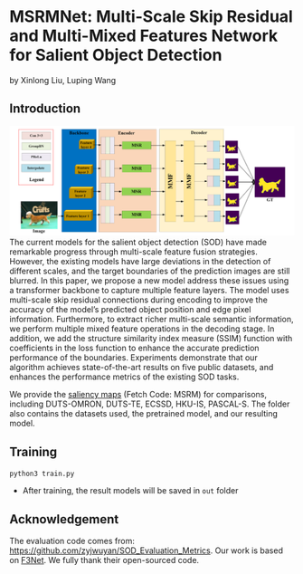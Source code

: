 # MSRMNet: Multi-Scale Skip Residual and Multi-Mixed Features Network for Salient Object Detection
by Xinlong Liu, Luping Wang
## Introduction
![framework](./fig/framework.png)The current models for the salient object detection (SOD) have made remarkable progress through multi-scale feature fusion strategies. However, the existing models have large deviations in the detection of different scales, and the target boundaries of the prediction images are still blurred. In this paper, we propose a new model address these issues using a transformer backbone to capture multiple feature layers. The model uses multi-scale skip residual connections during encoding to improve the accuracy of the model’s predicted object position and edge pixel information. Furthermore, to extract richer multi-scale semantic information, we perform multiple mixed feature operations in the decoding stage. In addition, we add the structure similarity index measure (SSIM) function with coefficients in the loss function to enhance the accurate prediction performance of the boundaries. Experiments demonstrate that our algorithm achieves state-of-the-art results on five public datasets, and enhances the performance metrics of the existing SOD tasks.


We provide the [saliency maps](https://pan.baidu.com/s/1Zt5zAEqTJRCamzwqYSV5FQ ) (Fetch Code: MSRM) for comparisons,  including DUTS-OMRON, DUTS-TE, ECSSD, HKU-IS, PASCAL-S.  The folder also contains the datasets used, the pretrained model, and our resulting model.

## Training
```
python3 train.py
```
- After training, the result models will be saved in `out` folder

## Acknowledgement
 The evaluation code comes from: https://github.com/zyjwuyan/SOD_Evaluation_Metrics.
Our work is based on [F3Net](https://github.com/weijun88/F3Net).
We fully thank their open-sourced code.
